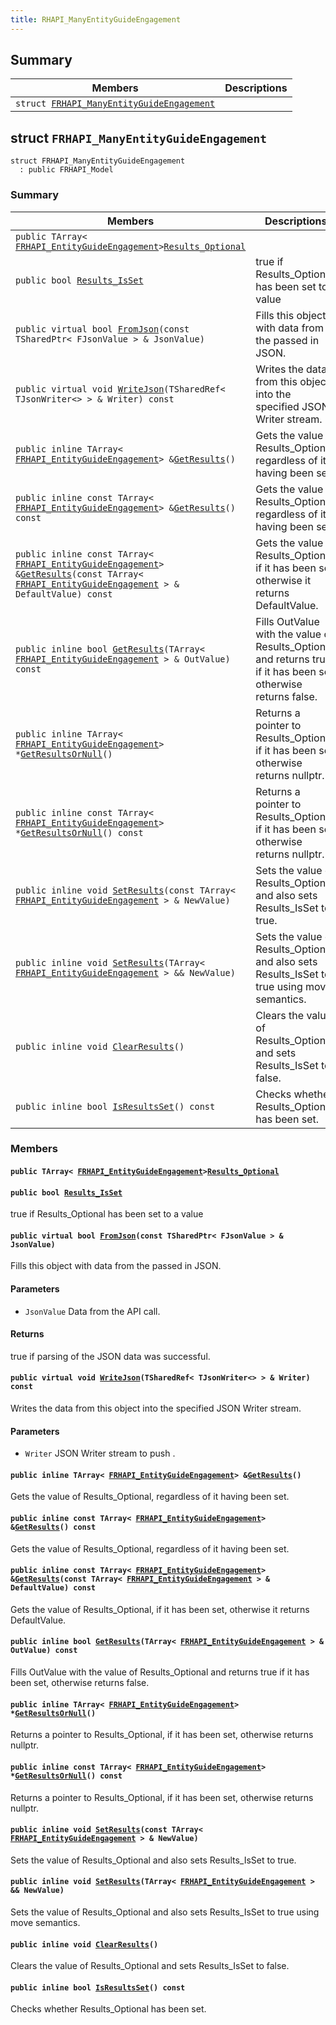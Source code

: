 ```yaml
---
title: RHAPI_ManyEntityGuideEngagement
---
```


## Summary

 Members                        | Descriptions                                
--------------------------------|---------------------------------------------
`struct `[`FRHAPI_ManyEntityGuideEngagement`](#structFRHAPI__ManyEntityGuideEngagement) | 

## struct `FRHAPI_ManyEntityGuideEngagement` <a id="structFRHAPI__ManyEntityGuideEngagement"></a>

```
struct FRHAPI_ManyEntityGuideEngagement
  : public FRHAPI_Model
```

### Summary

 Members                        | Descriptions                                
--------------------------------|---------------------------------------------
`public TArray< `[`FRHAPI_EntityGuideEngagement`](RHAPI_EntityGuideEngagement.md#structFRHAPI__EntityGuideEngagement)` > `[`Results_Optional`](#structFRHAPI__ManyEntityGuideEngagement_1affcca41f5528e4b4bd717d7da8004a1e) | 
`public bool `[`Results_IsSet`](#structFRHAPI__ManyEntityGuideEngagement_1a78d7c93e12d3fd8fa4aab1a010c3a424) | true if Results_Optional has been set to a value
`public virtual bool `[`FromJson`](#structFRHAPI__ManyEntityGuideEngagement_1a88073757718d7da435c3995f47ac7c18)`(const TSharedPtr< FJsonValue > & JsonValue)` | Fills this object with data from the passed in JSON.
`public virtual void `[`WriteJson`](#structFRHAPI__ManyEntityGuideEngagement_1a45bd51c1487d4eaa252337e5bcf245ff)`(TSharedRef< TJsonWriter<> > & Writer) const` | Writes the data from this object into the specified JSON Writer stream.
`public inline TArray< `[`FRHAPI_EntityGuideEngagement`](RHAPI_EntityGuideEngagement.md#structFRHAPI__EntityGuideEngagement)` > & `[`GetResults`](#structFRHAPI__ManyEntityGuideEngagement_1acd930ce854658e61eebe9a78f5cb19eb)`()` | Gets the value of Results_Optional, regardless of it having been set.
`public inline const TArray< `[`FRHAPI_EntityGuideEngagement`](RHAPI_EntityGuideEngagement.md#structFRHAPI__EntityGuideEngagement)` > & `[`GetResults`](#structFRHAPI__ManyEntityGuideEngagement_1a0b4be03c6a62afd15467720c8f7e1bbc)`() const` | Gets the value of Results_Optional, regardless of it having been set.
`public inline const TArray< `[`FRHAPI_EntityGuideEngagement`](RHAPI_EntityGuideEngagement.md#structFRHAPI__EntityGuideEngagement)` > & `[`GetResults`](#structFRHAPI__ManyEntityGuideEngagement_1aa9e1d6596cb795598b3132608191d2ee)`(const TArray< `[`FRHAPI_EntityGuideEngagement`](RHAPI_EntityGuideEngagement.md#structFRHAPI__EntityGuideEngagement)` > & DefaultValue) const` | Gets the value of Results_Optional, if it has been set, otherwise it returns DefaultValue.
`public inline bool `[`GetResults`](#structFRHAPI__ManyEntityGuideEngagement_1aac4d917cd4dd7b8058382511d98e1523)`(TArray< `[`FRHAPI_EntityGuideEngagement`](RHAPI_EntityGuideEngagement.md#structFRHAPI__EntityGuideEngagement)` > & OutValue) const` | Fills OutValue with the value of Results_Optional and returns true if it has been set, otherwise returns false.
`public inline TArray< `[`FRHAPI_EntityGuideEngagement`](RHAPI_EntityGuideEngagement.md#structFRHAPI__EntityGuideEngagement)` > * `[`GetResultsOrNull`](#structFRHAPI__ManyEntityGuideEngagement_1a5f26f99649c2cfced6f935f09da38f5e)`()` | Returns a pointer to Results_Optional, if it has been set, otherwise returns nullptr.
`public inline const TArray< `[`FRHAPI_EntityGuideEngagement`](RHAPI_EntityGuideEngagement.md#structFRHAPI__EntityGuideEngagement)` > * `[`GetResultsOrNull`](#structFRHAPI__ManyEntityGuideEngagement_1af792a9dcc4f523c3e8c76d085e767837)`() const` | Returns a pointer to Results_Optional, if it has been set, otherwise returns nullptr.
`public inline void `[`SetResults`](#structFRHAPI__ManyEntityGuideEngagement_1a468d683579147b02211356293ce5ceb1)`(const TArray< `[`FRHAPI_EntityGuideEngagement`](RHAPI_EntityGuideEngagement.md#structFRHAPI__EntityGuideEngagement)` > & NewValue)` | Sets the value of Results_Optional and also sets Results_IsSet to true.
`public inline void `[`SetResults`](#structFRHAPI__ManyEntityGuideEngagement_1ad036bbf974165600e995c4ccfda12e63)`(TArray< `[`FRHAPI_EntityGuideEngagement`](RHAPI_EntityGuideEngagement.md#structFRHAPI__EntityGuideEngagement)` > && NewValue)` | Sets the value of Results_Optional and also sets Results_IsSet to true using move semantics.
`public inline void `[`ClearResults`](#structFRHAPI__ManyEntityGuideEngagement_1a91a560e335c905ae7b6d48fe7e62cb53)`()` | Clears the value of Results_Optional and sets Results_IsSet to false.
`public inline bool `[`IsResultsSet`](#structFRHAPI__ManyEntityGuideEngagement_1a720cb0704916268997d296a07e56bb02)`() const` | Checks whether Results_Optional has been set.

### Members

#### `public TArray< `[`FRHAPI_EntityGuideEngagement`](RHAPI_EntityGuideEngagement.md#structFRHAPI__EntityGuideEngagement)` > `[`Results_Optional`](#structFRHAPI__ManyEntityGuideEngagement_1affcca41f5528e4b4bd717d7da8004a1e) <a id="structFRHAPI__ManyEntityGuideEngagement_1affcca41f5528e4b4bd717d7da8004a1e"></a>

#### `public bool `[`Results_IsSet`](#structFRHAPI__ManyEntityGuideEngagement_1a78d7c93e12d3fd8fa4aab1a010c3a424) <a id="structFRHAPI__ManyEntityGuideEngagement_1a78d7c93e12d3fd8fa4aab1a010c3a424"></a>

true if Results_Optional has been set to a value

#### `public virtual bool `[`FromJson`](#structFRHAPI__ManyEntityGuideEngagement_1a88073757718d7da435c3995f47ac7c18)`(const TSharedPtr< FJsonValue > & JsonValue)` <a id="structFRHAPI__ManyEntityGuideEngagement_1a88073757718d7da435c3995f47ac7c18"></a>

Fills this object with data from the passed in JSON.

#### Parameters
* `JsonValue` Data from the API call.

#### Returns
true if parsing of the JSON data was successful.

#### `public virtual void `[`WriteJson`](#structFRHAPI__ManyEntityGuideEngagement_1a45bd51c1487d4eaa252337e5bcf245ff)`(TSharedRef< TJsonWriter<> > & Writer) const` <a id="structFRHAPI__ManyEntityGuideEngagement_1a45bd51c1487d4eaa252337e5bcf245ff"></a>

Writes the data from this object into the specified JSON Writer stream.

#### Parameters
* `Writer` JSON Writer stream to push .

#### `public inline TArray< `[`FRHAPI_EntityGuideEngagement`](RHAPI_EntityGuideEngagement.md#structFRHAPI__EntityGuideEngagement)` > & `[`GetResults`](#structFRHAPI__ManyEntityGuideEngagement_1acd930ce854658e61eebe9a78f5cb19eb)`()` <a id="structFRHAPI__ManyEntityGuideEngagement_1acd930ce854658e61eebe9a78f5cb19eb"></a>

Gets the value of Results_Optional, regardless of it having been set.

#### `public inline const TArray< `[`FRHAPI_EntityGuideEngagement`](RHAPI_EntityGuideEngagement.md#structFRHAPI__EntityGuideEngagement)` > & `[`GetResults`](#structFRHAPI__ManyEntityGuideEngagement_1a0b4be03c6a62afd15467720c8f7e1bbc)`() const` <a id="structFRHAPI__ManyEntityGuideEngagement_1a0b4be03c6a62afd15467720c8f7e1bbc"></a>

Gets the value of Results_Optional, regardless of it having been set.

#### `public inline const TArray< `[`FRHAPI_EntityGuideEngagement`](RHAPI_EntityGuideEngagement.md#structFRHAPI__EntityGuideEngagement)` > & `[`GetResults`](#structFRHAPI__ManyEntityGuideEngagement_1aa9e1d6596cb795598b3132608191d2ee)`(const TArray< `[`FRHAPI_EntityGuideEngagement`](RHAPI_EntityGuideEngagement.md#structFRHAPI__EntityGuideEngagement)` > & DefaultValue) const` <a id="structFRHAPI__ManyEntityGuideEngagement_1aa9e1d6596cb795598b3132608191d2ee"></a>

Gets the value of Results_Optional, if it has been set, otherwise it returns DefaultValue.

#### `public inline bool `[`GetResults`](#structFRHAPI__ManyEntityGuideEngagement_1aac4d917cd4dd7b8058382511d98e1523)`(TArray< `[`FRHAPI_EntityGuideEngagement`](RHAPI_EntityGuideEngagement.md#structFRHAPI__EntityGuideEngagement)` > & OutValue) const` <a id="structFRHAPI__ManyEntityGuideEngagement_1aac4d917cd4dd7b8058382511d98e1523"></a>

Fills OutValue with the value of Results_Optional and returns true if it has been set, otherwise returns false.

#### `public inline TArray< `[`FRHAPI_EntityGuideEngagement`](RHAPI_EntityGuideEngagement.md#structFRHAPI__EntityGuideEngagement)` > * `[`GetResultsOrNull`](#structFRHAPI__ManyEntityGuideEngagement_1a5f26f99649c2cfced6f935f09da38f5e)`()` <a id="structFRHAPI__ManyEntityGuideEngagement_1a5f26f99649c2cfced6f935f09da38f5e"></a>

Returns a pointer to Results_Optional, if it has been set, otherwise returns nullptr.

#### `public inline const TArray< `[`FRHAPI_EntityGuideEngagement`](RHAPI_EntityGuideEngagement.md#structFRHAPI__EntityGuideEngagement)` > * `[`GetResultsOrNull`](#structFRHAPI__ManyEntityGuideEngagement_1af792a9dcc4f523c3e8c76d085e767837)`() const` <a id="structFRHAPI__ManyEntityGuideEngagement_1af792a9dcc4f523c3e8c76d085e767837"></a>

Returns a pointer to Results_Optional, if it has been set, otherwise returns nullptr.

#### `public inline void `[`SetResults`](#structFRHAPI__ManyEntityGuideEngagement_1a468d683579147b02211356293ce5ceb1)`(const TArray< `[`FRHAPI_EntityGuideEngagement`](RHAPI_EntityGuideEngagement.md#structFRHAPI__EntityGuideEngagement)` > & NewValue)` <a id="structFRHAPI__ManyEntityGuideEngagement_1a468d683579147b02211356293ce5ceb1"></a>

Sets the value of Results_Optional and also sets Results_IsSet to true.

#### `public inline void `[`SetResults`](#structFRHAPI__ManyEntityGuideEngagement_1ad036bbf974165600e995c4ccfda12e63)`(TArray< `[`FRHAPI_EntityGuideEngagement`](RHAPI_EntityGuideEngagement.md#structFRHAPI__EntityGuideEngagement)` > && NewValue)` <a id="structFRHAPI__ManyEntityGuideEngagement_1ad036bbf974165600e995c4ccfda12e63"></a>

Sets the value of Results_Optional and also sets Results_IsSet to true using move semantics.

#### `public inline void `[`ClearResults`](#structFRHAPI__ManyEntityGuideEngagement_1a91a560e335c905ae7b6d48fe7e62cb53)`()` <a id="structFRHAPI__ManyEntityGuideEngagement_1a91a560e335c905ae7b6d48fe7e62cb53"></a>

Clears the value of Results_Optional and sets Results_IsSet to false.

#### `public inline bool `[`IsResultsSet`](#structFRHAPI__ManyEntityGuideEngagement_1a720cb0704916268997d296a07e56bb02)`() const` <a id="structFRHAPI__ManyEntityGuideEngagement_1a720cb0704916268997d296a07e56bb02"></a>

Checks whether Results_Optional has been set.

